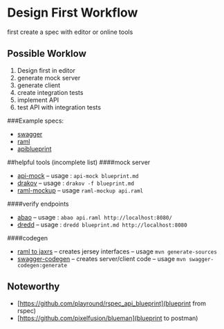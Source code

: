 # Design First Workflow
first create a spec with editor or online tools

## Possible Worklow
1. Design first in editor
2. generate mock server
3. generate client
4. create integration tests
5. implement API
6. test API with integration tests

###Example specs:
* [swagger](swagger.json)
* [raml](api.raml)
* [apiblueprint](blueprint.md)

##helpful tools (incomplete list)
####mock server
* [api-mock](https://github.com/localmed/api-mock) – usage : `api-mock blueprint.md`
* [drakov](https://github.com/Aconex/drakov) – usage : `drakov -f blueprint.md`
* [raml-mockup](https://github.com/gextech/raml-mockup) – usage `raml-mockup api.raml`

####verify endpoints
* [abao](https://github.com/cybertk/abao) – usage : `abao api.raml http://localhost:8080/`
* [dredd](https://github.com/apiaryio/dredd) – usage : `dredd blueprint.md http://localhost:8080`

####codegen
* [raml to jaxrs](raml-to-jaxrs) – creates jersey interfaces – usage `mvn generate-sources`
* [swagger-codegen](../legacy-workflow/codegen) – creates server/client code – usage `mvn swagger-codegen:generate`

## Noteworthy
* [https://github.com/playround/rspec_api_blueprint](blueprint from rspec)
* [https://github.com/pixelfusion/blueman](blueprint to postman)
